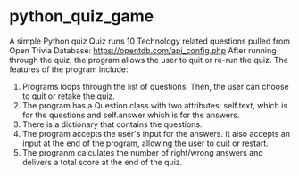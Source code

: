 # python_quiz_game
A simple Python quiz
Quiz runs 10 Technology related questions pulled from Open Trivia Database: https://opentdb.com/api_config.php
After running through the quiz, the program allows the user to quit or re-run the quiz.  The features of the program include:
1) Programs loops through the list of questions. Then, the user can choose to quit or retake the quiz.  
2) The program has a Question class with two attributes: self.text, which is for the questions and self.answer which is for the answers.
3) There is a dictionary that contains the questions.
4) The program accepts the user's input for the answers.  It also accepts an input at the end of the program, allowing the user to quit or restart. 
5) The progranm calculates the number of right/wrong answers and delivers a total score at the end of the quiz.

